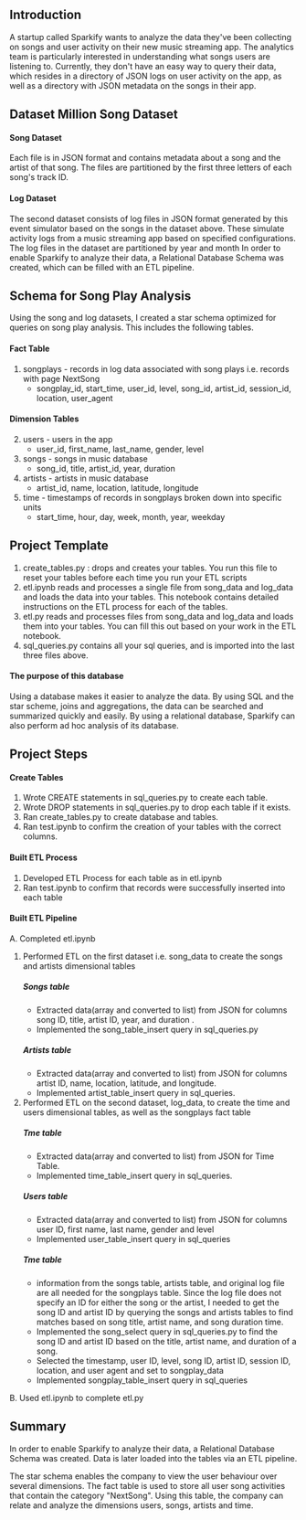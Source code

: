 ## Introduction
A startup called Sparkify wants to analyze the data they've been collecting on songs and user activity on their new music streaming app. The analytics team is particularly interested in understanding what songs users are listening to. Currently, they don't have an easy way to query their data, which resides in a directory of JSON logs on user activity on the app, as well as a directory with JSON metadata on the songs in their app.

## Dataset  Million Song Dataset

#### Song Dataset
Each file is in JSON format and contains metadata about a song and the artist of that song. The files are partitioned by the first three letters of each song's track ID. 

#### Log Dataset
The second dataset consists of log files in JSON format generated by this event simulator based on the songs in the dataset above. These simulate activity logs from a music streaming app based on specified configurations. The log files in the dataset are partitioned by year and month
In order to enable Sparkify to analyze their data, a Relational Database Schema was created, which can be filled with an ETL pipeline.

## Schema for Song Play Analysis
Using the song and log datasets, I created a star schema optimized for queries on song play analysis. This includes the following tables.
#### Fact Table
1. songplays - records in log data associated with song plays i.e. records with page NextSong
   - songplay_id, start_time, user_id, level, song_id, artist_id, session_id, location, user_agent
#### Dimension Tables
2. users - users in the app
   - user_id, first_name, last_name, gender, level
3. songs - songs in music database
   - song_id, title, artist_id, year, duration
4. artists - artists in music database
   - artist_id, name, location, latitude, longitude
5. time - timestamps of records in songplays broken down into specific units
   - start_time, hour, day, week, month, year, weekday
   
## Project Template

1. create_tables.py  : drops and creates your tables. You run this file to reset your tables before each time you run your ETL scripts
2. etl.ipynb reads and processes a single file from song_data and log_data and loads the data into your tables. This notebook contains detailed instructions on the ETL process for each of the tables.
3. etl.py reads and processes files from song_data and log_data and loads them into your tables. You can fill this out based on your work in the ETL notebook.
4. sql_queries.py contains all your sql queries, and is imported into the last three files above.

#### The purpose of this database
Using a database makes it easier to analyze the data. By using SQL and the star scheme, joins and aggregations, the data can be searched and summarized quickly and easily. By using a relational database, Sparkify can also perform ad hoc analysis of its database.

## Project Steps
#### Create Tables
1. Wrote CREATE statements in sql_queries.py to create each table.
2. Wrote DROP statements in sql_queries.py to drop each table if it exists.
3. Ran create_tables.py to create database and tables.
4. Ran test.ipynb to confirm the creation of your tables with the correct columns.

#### Built ETL Process
1. Developed ETL Process for each table as in etl.ipynb
2. Ran test.ipynb to confirm that records were successfully inserted into each table

#### Built ETL Pipeline
A. Completed etl.ipynb 
    
1. Performed ETL on the first dataset i.e. song_data to create the songs and artists dimensional tables
   ##### Songs table
   - Extracted data(array and converted to list) from JSON for columns song ID, title, artist ID, year, and duration .
   - Implemented the song_table_insert query in sql_queries.py 
   ##### Artists table
   - Extracted data(array and converted to list) from JSON for columns artist ID, name, location, latitude, and longitude.
   - Implemented artist_table_insert query in sql_queries.
2. Performed ETL on the second dataset, log_data, to create the time and users dimensional tables, as well as the songplays fact table
   ##### Tme table
   - Extracted data(array and converted to list) from JSON for Time Table.
   - Implemented time_table_insert query in sql_queries.
   ##### Users table
   - Extracted data(array and converted to list) from JSON for columns user ID, first name, last name, gender and level 
   - Implemented user_table_insert query in sql_queries
   ##### Tme table
   - information from the songs table, artists table, and original log file are all needed for the songplays table. Since the log file does not specify an ID for either the song      or the artist, I needed to get the song ID and artist ID by querying the songs and artists tables to find matches based on song title, artist name, and song duration time.
   - Implemented the song_select query in sql_queries.py to find the song ID and artist ID based on the title, artist name, and duration of a song.
   - Selected the timestamp, user ID, level, song ID, artist ID, session ID, location, and user agent and set to songplay_data
   - Implemented songplay_table_insert query in sql_queries
 
 B. Used etl.ipynb to complete etl.py  

## Summary
In order to enable Sparkify to analyze their data, a Relational Database Schema was created. Data is later loaded into the tables via an ETL pipeline.

The star schema enables the company to view the user behaviour over several dimensions. The fact table is used to store all user song activities that contain the category "NextSong". Using this table, the company can relate and analyze the dimensions users, songs, artists and time.


